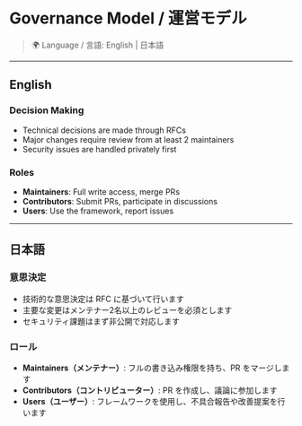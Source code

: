 # Governance Model / 運営モデル

> 🌍 Language / 言語: English | 日本語

---

## English

### Decision Making
- Technical decisions are made through RFCs
- Major changes require review from at least 2 maintainers
- Security issues are handled privately first

### Roles
- **Maintainers**: Full write access, merge PRs
- **Contributors**: Submit PRs, participate in discussions
- **Users**: Use the framework, report issues

---

## 日本語

### 意思決定
- 技術的な意思決定は RFC に基づいて行います
- 主要な変更はメンテナー2名以上のレビューを必須とします
- セキュリティ課題はまず非公開で対応します

### ロール
- **Maintainers（メンテナー）**: フルの書き込み権限を持ち、PR をマージします
- **Contributors（コントリビューター）**: PR を作成し、議論に参加します
- **Users（ユーザー）**: フレームワークを使用し、不具合報告や改善提案を行います
